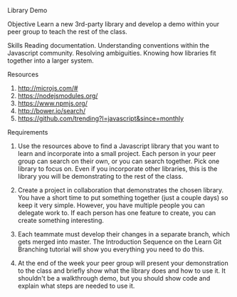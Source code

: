 Library Demo

Objective
Learn a new 3rd-party library and develop a demo within your peer group to teach the rest of the class.

Skills
Reading documentation.
Understanding conventions within the Javascript community.
Resolving ambiguities.
Knowing how libraries fit together into a larger system.

Resources

1) http://microjs.com/#
2) https://nodejsmodules.org/
3) https://www.npmjs.org/
4) http://bower.io/search/
5) https://github.com/trending?l=javascript&since=monthly

Requirements

1) Use the resources above to find a Javascript library that you want to learn and incorporate into a small project. Each person in your peer group can search on their own, or you can search together. Pick one library to focus on. Even if you incorporate other libraries, this is the library you will be demonstrating to the rest of the class.

2) Create a project in collaboration that demonstrates the chosen library. You have a short time to put something together (just a couple days) so keep it very simple. However, you have multiple people you can delegate work to. If each person has one feature to create, you can create something interesting.

3) Each teammate must develop their changes in a separate branch, which gets merged into master. The Introduction Sequence on the Learn Git Branching tutorial will show you everything you need to do this.

4) At the end of the week your peer group will present your demonstration to the class and briefly show what the library does and how to use it. It shouldn't be a walkthrough demo, but you should show code and explain what steps are needed to use it.